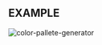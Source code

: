 ## EXAMPLE

![color-pallete-generator](https://github.com/Adit0507/Color-Pallete-Generator/assets/78037846/9c1ba2c9-4301-4db5-ab78-e11aa68f4208)
